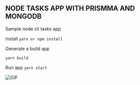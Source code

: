 ## NODE TASKS APP WITH PRISMMA AND MONGODB

Sample node cli tasks app

install
`yarn or npm install`

Generate a build app

`yarn build`

Run app
`yarn start`

![GIF](https://user-images.githubusercontent.com/30334174/194616845-ce25b6da-f9ec-4559-844c-061cbffa81e7.gif)
